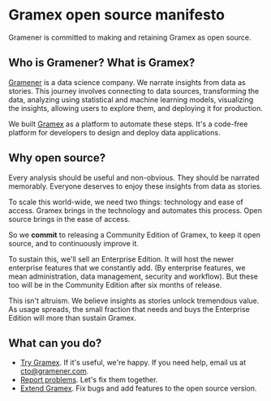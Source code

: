 # Gramex open source manifesto

Gramener is committed to making and retaining Gramex as open source.

## Who is Gramener? What is Gramex?

[Gramener](https://gramener.com/) is a data science company. We narrate insights
from data as stories. This journey involves connecting to data sources,
transforming the data, analyzing using statistical and machine learning models,
visualizing the insights, allowing users to explore them, and deploying it for
production.

We built [Gramex](https://github.com/gramener/gramex) as a platform to automate
these steps. It's a code-free platform for developers to design and deploy data
applications.

## Why open source?

Every analysis should be useful and non-obvious. They should be narrated
memorably. Everyone deserves to enjoy these insights from data as stories.

To scale this world-wide, we need two things: technology and ease of access.
Gramex brings in the technology and automates this process. Open source brings
in the ease of access.

So we **commit** to releasing a Community Edition of Gramex, to keep it open source, and to continuously improve it.

To sustain this, we'll sell an Enterprise Edition. It will host the newer
enterprise features that we constantly add. (By enterprise features, we mean
administration, data management, security and workflow). But these too will be
in the Community Edition after six months of release.

This isn't altruism. We believe insights as stories unlock tremendous value. As
usage spreads, the small fraction that needs and buys the Enterprise Edition
will more than sustain Gramex.

## What can you do?

- [Try Gramex](https://github.com/gramener/gramex).
  If it's useful, we're happy. If you need help, email us at
  [cto@gramener.com](mailto:cto@gramener.com).
- [Report problems](https://github.com/gramener/gramex/issues).
  Let's fix them together.
- [Extend Gramex](https://learn.gramener.com/guide/contributing/).
  Fix bugs and add features to the open source version.

